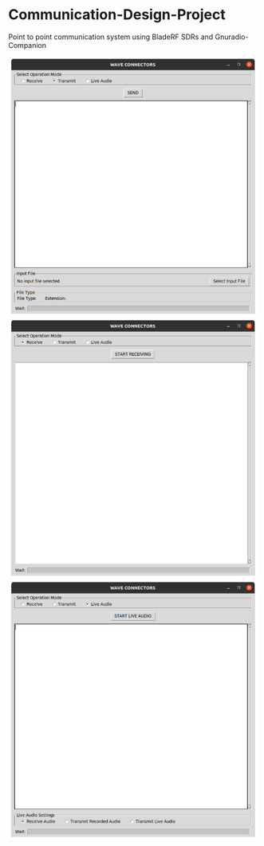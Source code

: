 # Communication-Design-Project
Point to point communication system using BladeRF SDRs and Gnuradio-Companion

<img src="GUIImages\transmit.png" alt="System Diagram" width="500">
<img src="GUIImages\receive.png" alt="System Diagram" width="500">
<img src="GUIImages\liveaudio.png" alt="System Diagram" width="500">